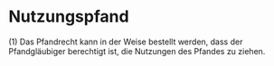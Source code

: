 # Nutzungspfand

(1) Das Pfandrecht kann in der Weise bestellt werden, dass der Pfandgläubiger berechtigt ist, die Nutzungen des Pfandes zu ziehen.